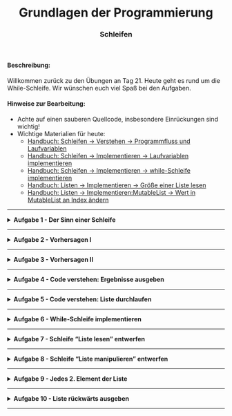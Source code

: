 
<h1 align="center">Grundlagen der Programmierung</h1>
<h3 align="center">Schleifen</h3>
<br>

#### Beschreibung:

Willkommen zurück zu den Übungen an Tag 21. Heute geht es rund um die While-Schleife. Wir wünschen euch viel Spaß bei den Aufgaben.




#### Hinweise zur Bearbeitung:

- Achte auf einen sauberen Quellcode, insbesondere Einrückungen sind wichtig!
- Wichtige Materialien für heute:
  - [Handbuch: Schleifen → Verstehen → Programmfluss und Laufvariablen](https://docs.google.com/document/d/13SyoQ3tgIr4T9tiUl42V5kiBGQwV4Lk-XA2SsKf-va0/edit#heading=h.khc665cedvja)
  - [Handbuch: Schleifen → Implementieren → Laufvariablen implementieren](https://docs.google.com/document/d/13SyoQ3tgIr4T9tiUl42V5kiBGQwV4Lk-XA2SsKf-va0/edit#heading=h.4b4isj8cze29)
  - [Handbuch: Schleifen → Implementieren → while-Schleife implementieren](https://docs.google.com/document/d/13SyoQ3tgIr4T9tiUl42V5kiBGQwV4Lk-XA2SsKf-va0/edit#heading=h.hf34b5wgif84)
  - [Handbuch: Listen → Implementieren → Größe einer Liste lesen](https://docs.google.com/document/d/13SyoQ3tgIr4T9tiUl42V5kiBGQwV4Lk-XA2SsKf-va0/edit#heading=h.bvtmwoufzcex)
  - [Handbuch: Listen → Implementieren:MutableList → Wert in MutableList an Index ändern](https://docs.google.com/document/d/13SyoQ3tgIr4T9tiUl42V5kiBGQwV4Lk-XA2SsKf-va0/edit#heading=h.x824jd5wl02t)

---

<details>
<summary> <b> Aufgabe 1 - Der Sinn einer Schleife </b> </summary>

Wir wollen ein Programm benutzen, das für uns in der Konsole von 1 bis 10 hochzählt.
Dazu haben wir zwei Funktionen in der Datei erstellt.

Schau dir die beiden Funktionen an und rufe sie nacheinander in main()-Funktion auf.   
Beantworte anschließend die Fragen unter der main()-Funktion in der Datei!

**Modul für die Aufgabe:** *Aufgabe01*  
**Datei für die Aufgabe:** *SinnDerSchleife.kt*

</details>

---

<details>
<summary> <b> Aufgabe 2 - Vorhersagen I </b> </summary>

Schau dir den Codeausschnitt an.
- Was wird hier ausgegeben?

Notiere dir deine Antwort. (z.B. in einem Kommentar)  
Führe dann den Code aus.
- Wird das ausgegeben, was du dir notiert hast?

```kotlin
fun main() {
  var i: Int = 0
  while (i < 5) {
    i++
  }
  println(i)
}
```

**Modul für die Aufgabe:** *Aufgabe02*  
**Datei für die Aufgabe:** *AbgabeText*

</details>

---

<details>
<summary> <b> Aufgabe 3 - Vorhersagen II</b> </summary>

Schau dir den Codeausschnitt an.
- Was wird hier ausgegeben?

Notiere dir deine Antwort. (z.B. in einem Kommentar)  
Führe dann den Code aus.
- Wird das ausgegeben, was du dir notiert hast?

```kotlin 
fun main() {
  var i: Int = 0
  while (i > 5) {
    i++
  }
  println(i)
}
```
**Modul für die Aufgabe:** *Aufgabe03*  
**Datei für die Aufgabe:** *AbgabeText*

</details>

---

<details>
<summary> <b> Aufgabe 4 - Code verstehen: Ergebnisse ausgeben </b> </summary>

Betrachtet den Code in der Datei SchleifenErgebnisDrucken und führt ihn aus.

Hier geht es darum, zu verstehen, dass Zwischenergebnisse innerhalb der Schleife sowie das Endergebnis außerhalb der Schleife weiterverwendet werden können.

Setzt einen Breakpoint und geht mit dem Debugger beide Schleifen Schritt für Schritt durch, um nachzuvollziehen, was genau beim Schleifendurchlauf geschieht.

Beantwortet danach die Fragen im Code.

**Modul für die Aufgabe:** *Aufgabe04*  
**Datei für die Aufgabe:** *SchleifenErgebnisDrucken*

</details>

---

<details>
<summary> <b> Aufgabe 5 - Code verstehen: Liste durchlaufen </b> </summary>

In dieser Aufgabe wird die Schleife benutzt, um jedes Element in einer Liste zu betrachten. Schaut euch den Code genau an und versteht, was passiert.

Ihr findet zudem eine Anleitung, wie man Schleifen implementiert.

Guckt euch den Code genau an und geht nochmal mit dem Debugger drüber, um jeden Schritt nachzuvollziehen und beantwortet die Verständnisfragen am Ende des Codes!

**Modul für die Aufgabe:** *Aufgabe05*  
**Datei für die Aufgabe:** *ListeDurchlaufen.kt*

</details>

---

<details>
<summary> <b> Aufgabe 6 - While-Schleife implementieren </b> </summary>

In dieser Aufgabe sollst du nun selber deine erste while-Schleife in main() erstellen.  
Schreibe ein Programm, dass absteigend die Zahlen von 100 bis 1 in der Konsole ausgibt.  
(Also 100, 99, 98, 97... 1.)

**Modul für die Aufgabe:** *Aufgabe06*  
**Datei für die Aufgabe:** *WhileSchleife.kt*

</details>

---

<details>
<summary> <b> Aufgabe 7 - Schleife “Liste lesen” entwerfen </b> </summary>

In dieser Aufgabe ist nur eine Liste vorgegeben. 
Du sollst jetzt eine while-Schleife erstellen, die jedes einzelne Element der Liste 
in der Konsole ausgibt.

**Modul für die Aufgabe:** *Aufgabe07*  
**Datei für die Aufgabe:** *ListeLesen.kt*

</details>

---

<details>
<summary> <b> Aufgabe 8 - Schleife “Liste manipulieren” entwerfen </b> </summary>

In dieser Aufgabe ist eine MutableList gegeben.  
Mithilfe einer while-Schleife sollst du jetzt 
jeden Wert aus der MutableList verdoppeln und wieder an der gleichen Stelle abspeichern.  
Gib dann die ganze MutableList aus.  
Haben sich die Werte verdoppelt?

**Modul für die Aufgabe:** *Aufgabe08*  
**Datei für die Aufgabe:** *ListeManipulieren*

</details>

---

<details>
<summary> <b> Aufgabe 9 - Jedes 2. Element der Liste </b> </summary>

Schreibe eine Funktion, die eine Liste erhält und eine MutableListe wieder zurückgibt.  
Lege in der Funktion eine MutableListe an.  
Füge jetzt mithilfe einer While-Schleife der neu angelegten MutableListe jedes 2. Element 
aus der als Parameter übergebenen Liste hinzufügen.  
Gib dann die MutableListe zurück.

Teste anschließend, ob die MutableListe auch wirklich nur jedes 2. Element aus der 
ursprünglichen Liste enthält.

Ein Beispiel:  
Parameter: List = [0, 1, 2, 3, 4, 5]  
Rückgabe: MutableList = [1, 3, 5]  

**Modul für die Aufgabe:** *Aufgabe09*  
**Datei für die Aufgabe:** *Filter*

</details>

---

<details>
<summary> <b> Aufgabe 10 - Liste rückwärts ausgeben </b> </summary>

In dieser Aufgabe ist eine List mit Elementen des Datentyps String gegeben. Vervollständige die Funktion namens "satzAusgabe", die eine List als Parameter übergeben bekommt und folgende Anweisungen ausführt:

1. folgendes in die Konsole printen: "Ursprünglicher Satz: $umgedrehterSatz"
2. mit Hilfe einer Schleife jedes Element von hinten nach vorne in einer neuen MutableListe(!) namens "lesbarerSatz" speichern
3. in die Konsole printen: "Korrekter Satz: $lesbarerSatz"

**Modul für die Aufgabe:** *Aufgabe10*  
**Datei für die Aufgabe:** *SatzKorrektAusgeben*

</details>

---
